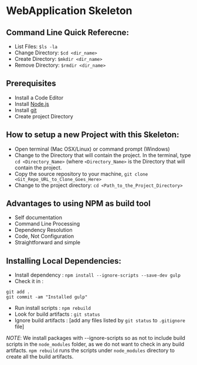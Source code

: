 WebApplication Skeleton
=======================

Command Line Quick Referecne:
-----------------------------
- List Files:  `$ls -la`
- Change Directory:   `$cd <dir_name>`
- Create Directory:   `$mkdir <dir_name>`
- Remove Directory:   `$rmdir <dir_name>`

Prerequisites
-------------
- Install a Code Editor
- Install [Node.js](https://nodejs.org/en/)
- Install [git](https://git-scm.com)
- Create project Directory

How to setup a new Project with this Skeleton:
---------------------------------------------
- Open terminal (Mac OSX/Linux) or command prompt (Windows)
- Change to the Directory that will contain the project. In the terminal, type `cd <Directory_Name>` (where `<Directory_Name>` is the Directory that will contain the project.
- Copy the source repository to your machine, `git clone <Git_Repo_URL_to_Clone_Goes_Here>`
- Change to the project directory: `cd <Path_to_the_Project_Directory>`

Advantages to using NPM as build tool
-------------------------------------
- Self documentation
- Command Line Processing
- Dependency Resolution
- Code, Not Configuration
- Straightforward and simple

Installing Local Dependencies:
------------------------------
- Install dependency : `npm install --ignore-scripts --save-dev gulp`
- Check it in : 
```
git add .
git commit -am "Installed gulp"
```
- Run install scripts : `npm rebuild`
- Look for build artifacts : `git status`
- Ignore build artifacts : [add any files listed by `git status` to `.gitignore` file]

*NOTE*: 
We install packages with --ignore-scripts so as not to include build scripts in the `node_modules` folder, as we do not want to check in any build artifacts.
`npm rebuild` runs the scripts under `node_modules` directory to create all the build artifacts. 